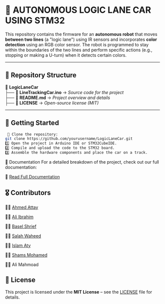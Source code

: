 # 📌 AUTONOMOUS LOGIC LANE CAR USING STM32  

This repository contains the firmware for an **autonomous robot** that moves **between two lines** (a "logic lane") using IR sensors and incorporates **color detection** using an RGB color sensor. The robot is programmed to stay within the boundaries of the two lines and perform specific actions (e.g., stopping or making a U-turn) when it detects certain colors.  

---

## 📂 Repository Structure  
📁 **LogicLaneCar**  
 ├── 📁 **LineTrackingCar.ino**  → *Source code for the project*   
 ├── 📄 **README.md**  → *Project overview and details*  
 ├── 📜 **LICENSE**  → *Open-source license (MIT)*  

---

## 🚀 Getting Started  
```bash
 🔹 Clone the repository:  
git clone https://github.com/yourusername/LogicLaneCar.git
1️⃣ Open the project in Arduino IDE or STM32CubeIDE.
2️⃣ Compile and upload the code to the STM32 board.
3️⃣ Assemble the hardware components and place the car on a track.
```
📖 Documentation
For a detailed breakdown of the project, check out our full documentation:

📄 [Read Full Documentation](https://tinyurl.com/4rhvnxy9)

## 🎖️ Contributors

👨‍💻 [Ahmed Attay](https://www.linkedin.com/in/ahmed-attay-173888252/)

👨‍💻 [Ali Ibrahim](https://www.linkedin.com/in/ali-khedr-773087205/)

👨‍💻 [Basel Shrief](https://www.linkedin.com/in/basel-shrief/)

👨‍💻 [Salah Waheed](https://www.linkedin.com/in/salah-waheed-a69804329/)

👨‍💻 [Islam Aty](https://www.linkedin.com/in/islam-aty-40255330b/)

👨‍💻 [Shams Mohamed](https://www.linkedin.com/in/shams-mohamed-0904b52a7/)

👨‍💻 Ali Mahmoad

## 📝 License

This project is licensed under the **MIT License** – see the [LICENSE](LICENSE) file for details.  
